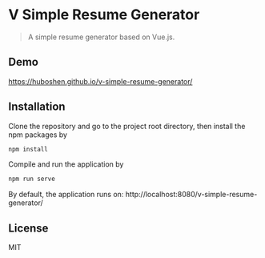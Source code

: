 # V Simple Resume Generator
> A simple resume generator based on Vue.js.   

## Demo
https://huboshen.github.io/v-simple-resume-generator/

## Installation
Clone the repository and go to the project root directory, then install the npm packages by
```bash
npm install
```
Compile and run the application by
```bash
npm run serve
```
By default, the application runs on:
http://localhost:8080/v-simple-resume-generator/ 

## License
MIT
